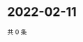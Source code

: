 # 2022-02-11

共 0 条

<!-- BEGIN WEIBO -->
<!-- 最后更新时间 Fri Feb 11 2022 12:14:04 GMT+0800 (China Standard Time) -->

<!-- END WEIBO -->
